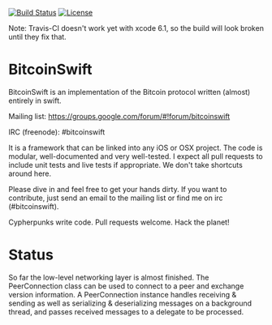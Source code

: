 [![Build Status](https://travis-ci.org/DoubleSha/BitcoinSwift.svg?branch=master)](https://travis-ci.org/DoubleSha/BitcoinSwift)
[![License](http://img.shields.io/:license-mit-blue.svg)](http://doge.mit-license.org)

Note: Travis-CI doesn't work yet with xcode 6.1, so the build will look broken until they fix that.


BitcoinSwift
============

BitcoinSwift is an implementation of the Bitcoin protocol written (almost) entirely in swift.

Mailing list: https://groups.google.com/forum/#!forum/bitcoinswift

IRC (freenode): #bitcoinswift

It is a framework that can be linked into any iOS or OSX project. The code is modular, well-documented and very well-tested. I expect all pull requests to include unit tests and live tests if appropriate. We don't take shortcuts around here.

Please dive in and feel free to get your hands dirty. If you want to contribute, just send an email to the mailing list or find me on irc (#bitcoinswift).

Cypherpunks write code. Pull requests welcome. Hack the planet!


Status
============

So far the low-level networking layer is almost finished. The PeerConnection class can be used to connect to a peer and exchange version information. A PeerConnection instance handles receiving & sending as well as serializing & deserializing messages on a background thread, and passes received messages to a delegate to be processed.
